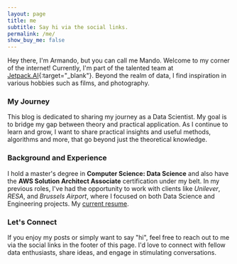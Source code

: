 ```yaml
---
layout: page
title: me
subtitle: Say hi via the social links.
permalink: /me/
show_buy_me: false
---
```



Hey there, I'm Armando, but you can call me Mando. Welcome to my corner of the internet!
Currently, I'm part of the talented team at [Jetpack.AI](https://jetpack.ai/){:target="_blank"}. Beyond the realm of data, I find inspiration in various hobbies such as films, and photography.


### My Journey

This blog is dedicated to sharing my journey as a Data Scientist. My goal is to bridge my gap between theory and practical application. As I continue to learn and grow, I want to share practical insights and useful methods, algorithms and more, that go beyond just the theoretical knowledge.

### Background and Experience

I hold a master's degree in __Computer Science: Data Science__ and also have the __AWS Solution Architect Associate__ certification under my belt. In my previous roles, I've had the opportunity to work with clients like *Unilever*, *RESA*, and *Brussels Airport*, where I focused on both Data Science and Engineering projects. My <a href="/assets/pdf/mando.pdf" target="_blank">current resume</a>.

### Let's Connect

If you enjoy my posts or simply want to say "hi", feel free to reach out to me via the social links in the footer of this page. I'd love to connect with fellow data enthusiasts, share ideas, and engage in stimulating conversations.
